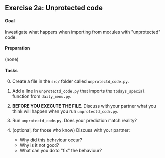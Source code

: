 ## Exercise 2a: Unprotected code

#### Goal

Investigate what happens when importing from modules with "unprotected" code.

#### Preparation

(none)

#### Tasks

0. Create a file in the `src/` folder called `unprotectd_code.py`.

1. Add a line in `unprotectd_code.py` that imports the `todays_special` function from `daily_menu.py`.

2. **BEFORE YOU EXECUTE THE FILE**. Discuss with your partner what you think will happen when you run `unprotectd_code.py`.

3. Run `unprotectd_code.py`. Does your prediction match reality?

4. (optional, for those who know) Discuss with your partner:
    * Why did this behaviour occur?
    * Why is it not good?
    * What can you do to "fix" the behaviour?
